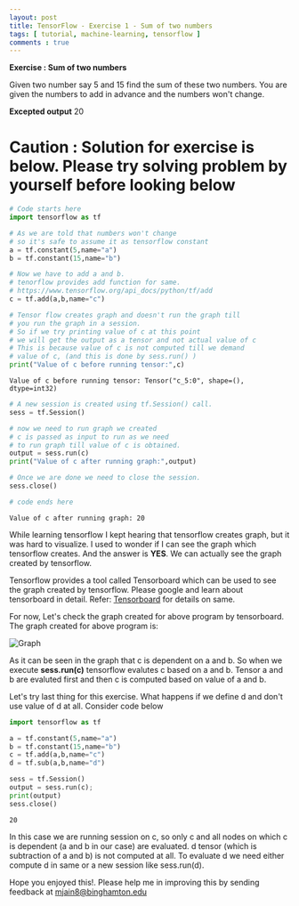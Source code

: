 ```yaml
---
layout: post
title: TensorFlow - Exercise 1 - Sum of two numbers
tags: [ tutorial, machine-learning, tensorflow ] 
comments : true
---
```


**Exercise : Sum of two numbers**
    
Given two number say 5 and 15 find the sum of these two numbers. You are given the numbers to add in advance
and the numbers won't change.

**Excepted output**
20

# Caution : Solution for exercise is below. Please try solving problem by yourself before looking below


```python
# Code starts here
import tensorflow as tf

# As we are told that numbers won't change 
# so it's safe to assume it as tensorflow constant
a = tf.constant(5,name="a")
b = tf.constant(15,name="b")

# Now we have to add a and b.
# tenorflow provides add function for same.
# https://www.tensorflow.org/api_docs/python/tf/add
c = tf.add(a,b,name="c")

# Tensor flow creates graph and doesn't run the graph till
# you run the graph in a session. 
# So if we try printing value of c at this point
# we will get the output as a tensor and not actual value of c
# This is because value of c is not computed till we demand 
# value of c, (and this is done by sess.run() )
print("Value of c before running tensor:",c)
```

    Value of c before running tensor: Tensor("c_5:0", shape=(), dtype=int32)



```python
# A new session is created using tf.Session() call.
sess = tf.Session()

# now we need to run graph we created
# c is passed as input to run as we need 
# to run graph till value of c is obtained.
output = sess.run(c)
print("Value of c after running graph:",output)

# Once we are done we need to close the session.
sess.close()

# code ends here
```

    Value of c after running graph: 20


While learning tensorflow I kept hearing that tensorflow creates graph, but it was hard to visualize. I used to wonder if I can see the graph which tensorflow creates. And the answer is **YES**. We can actually see the graph created by tensorflow.

Tensorflow provides a tool called Tensorboard which can be used to see the graph created by tensorflow. Please google and learn about tensorboard in detail. Refer: [Tensorboard](https://www.tensorflow.org/get_started/summaries_and_tensorboard) for details on same.

For now, Let's check the graph created for above program by tensorboard. The graph created for above program is:

![Graph]({{site.url}}/images/P1.png)

As it can be seen in the graph that c is dependent on a and b. So when we execute **sess.run(c)** tensorflow evalutes c based on a and b. Tensor a and b are evaluted first and then c is computed based on value of a and b. 

Let's try last thing for this exercise. What happens if we define d and don't use value of d at all. Consider code below


```python
import tensorflow as tf

a = tf.constant(5,name="a")
b = tf.constant(15,name="b")
c = tf.add(a,b,name="c")
d = tf.sub(a,b,name="d")

sess = tf.Session()
output = sess.run(c);
print(output)
sess.close()
```

    20


In this case we are running session on c, so only c and all nodes on which c is dependent (a and b in our
case) are evaluated. d tensor (which is subtraction of a and b) is not computed at all. To evaluate d we need
either compute d in same or a new session like sess.run(d).

Hope you enjoyed this!. Please help me in improving this by sending feedback at mjain8@binghamton.edu
